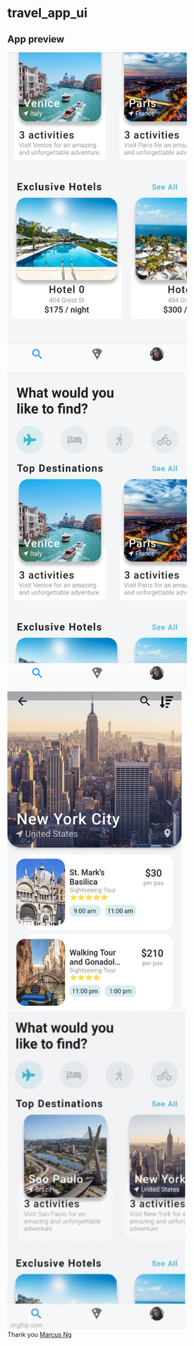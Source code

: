 # travel_app_ui

## App preview

<img height="720px" src="assets/travel_ui.png"> <img height="720px" src="assets/travel_ui1.png">
<img height="720px" src="assets/travel_ui2.png"> <img height="720px" src="assets/travel_gif.gif">
<br>
Thank you <a href="https://www.youtube.com/channel/UC6Dy0rQ6zDnQuHQ1EeErGUA">Marcus Ng</a>

